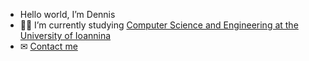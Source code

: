 - Hello world, I’m Dennis
-  👨‍💻 I’m currently studying [Computer Science and Engineering at the University of Ioannina](https://www.cs.uoi.gr/?lang=en)
- ✉ [Contact me](mailto:dennischronop@outlook.com)
 
<!---
DionysiosC/DionysiosC is a ✨ special ✨ repository because its `README.md` (this file) appears on your GitHub profile.
You can click the Preview link to take a look at your changes.
--->
